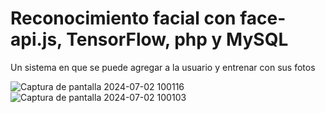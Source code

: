 
 
# Reconocimiento facial con face-api.js, TensorFlow, php y MySQL

Un sistema en que se puede agregar a la usuario  y entrenar con sus fotos 

 ![Captura de pantalla 2024-07-02 100116](https://github.com/SthalinRivera/FaceRecognitionUNDC/assets/39572041/7c56dc77-a5e0-40d4-92af-71f0306ed57f)
![Captura de pantalla 2024-07-02 100103](https://github.com/SthalinRivera/FaceRecognitionUNDC/assets/39572041/c0b4dfb1-4594-46d6-be18-0ec7b6859dc9)


